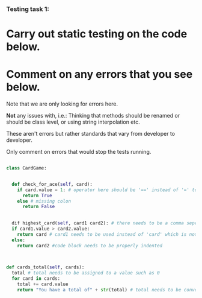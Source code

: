 ### Testing task 1:

# Carry out static testing on the code below.
# Comment on any errors that you see below.

Note that we are only looking for errors here.

**Not** any issues with, i.e.: 
Thinking that methods should be renamed or should be class level, or using string interpolation etc. 

These aren't errors but rather standards that vary from developer to developer. 

Only comment on errors that would stop the tests running.

```python

class CardGame:


  def check_for_ace(self, card):
    if card.value = 1: # operator here should be '==' instead of '=' to compare the value given, a single equals sign will simply set the value to 1 instead of comparing.
      return True
    else # missing colon
      return False
   

  dif highest_card(self, card1 card2): # there needs to be a comma seperating all parameters in this function, between card1 and card2, and use 'def' instead on 'dif'
  if card1.value > card2.value:
    return card # card1 needs to be used instead of 'card' which is not defined
  else:
    return card2 #code block needs to be properly indented
  


def cards_total(self, cards):
  total # total needs to be assigned to a value such as 0
  for card in cards:
    total += card.value 
    return "You have a total of" + str(total) # total needs to be converted to a string in order to return a full statement, and return statement needs to be at same indentation as for statement
  
```
